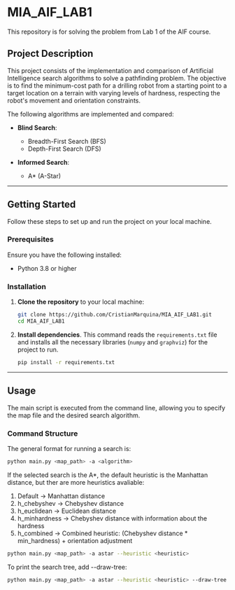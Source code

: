 # MIA_AIF_LAB1

This repository is for solving the problem from Lab 1 of the AIF course.

## Project Description

This project consists of the implementation and comparison of Artificial Intelligence search algorithms to solve a pathfinding problem. The objective is to find the minimum-cost path for a drilling robot from a starting point to a target location on a terrain with varying levels of hardness, respecting the robot's movement and orientation constraints.

The following algorithms are implemented and compared:

* **Blind Search**:

    * Breadth-First Search (BFS)
    * Depth-First Search (DFS)

* **Informed Search**:

    * A* (A-Star)

---

## Getting Started

Follow these steps to set up and run the project on your local machine.

### Prerequisites

Ensure you have the following installed:

* Python 3.8 or higher

### Installation

1.  **Clone the repository** to your local machine:
    ```bash
    git clone https://github.com/CristianMarquina/MIA_AIF_LAB1.git
    cd MIA_AIF_LAB1
    ```
2.  **Install dependencies**. This command reads the `requirements.txt` file and installs all the necessary libraries (`numpy` and `graphviz`) for the project to run.
    ```bash
    pip install -r requirements.txt
    ```
---

## Usage

The main script is executed from the command line, allowing you to specify the map file and the desired search algorithm.

### Command Structure

The general format for running a search is:
```bash
python main.py <map_path> -a <algorithm>
```

If the selected search is the A*, the default heuristic is the Manhattan distance, but ther are more heuristics avaliable:

1. Default -> Manhattan distance
2. h_chebyshev -> Chebyshev distance
3. h_euclidean -> Euclidean distance
4. h_minhardness -> Chebyshev distance with information about the hardness
5. h_combined -> Combined heuristic: (Chebyshev distance * min_hardness) + orientation adjustment

```bash
python main.py <map_path> -a astar --heuristic <heuristic>
```

To print the search tree, add --draw-tree:
```bash
python main.py <map_path> -a astar --heuristic <heuristic> --draw-tree
```




